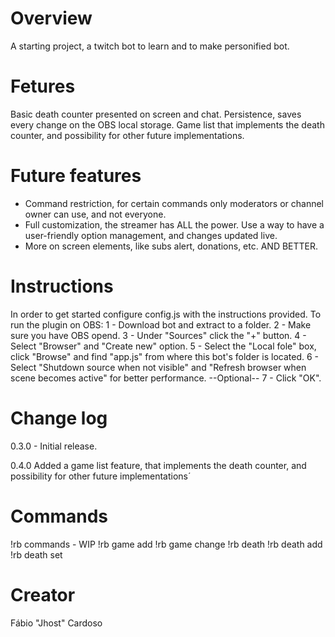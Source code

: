 # Overview
A starting project, a twitch bot to learn and to make personified bot.

# Fetures
Basic death counter presented on screen and chat.
Persistence, saves every change on the OBS local storage.
Game list that implements the death counter, and possibility for other future implementations.

# Future features
- Command restriction, for certain commands only moderators or channel owner can use, and not everyone.
- Full customization, the streamer has ALL the power. Use a way to have a user-friendly option management, and changes updated live.
- More on screen elements, like subs alert, donations, etc. AND BETTER.

# Instructions
In order to get started configure config.js with the instructions provided.
To run the plugin on OBS:
1 - Download bot and extract to a folder.
2 - Make sure you have OBS opend.
3 - Under "Sources" click the "+" button.
4 - Select "Browser" and "Create new" option.
5 - Select the "Local fole" box, click "Browse" and find "app.js" from where this bot's folder is located.
6 - Select "Shutdown source when not visible" and "Refresh browser when scene becomes active" for better performance. --Optional--
7 - Click "OK".

# Change log
0.3.0 - Initial release.

0.4.0
Added a game list feature, that implements the death counter, and possibility for other future implementations´

# Commands
!rb commands - WIP
!rb game add <Game Name>
!rb game change <Game Name>
!rb death
!rb death add
!rb death set <number>

# Creator
Fábio "Jhost" Cardoso